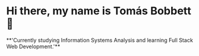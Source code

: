<h1>Hi there, my name is Tomás Bobbett 👋</h1>
**'Currently studying Information Systems Analysis and learning Full Stack Web Development.'**
